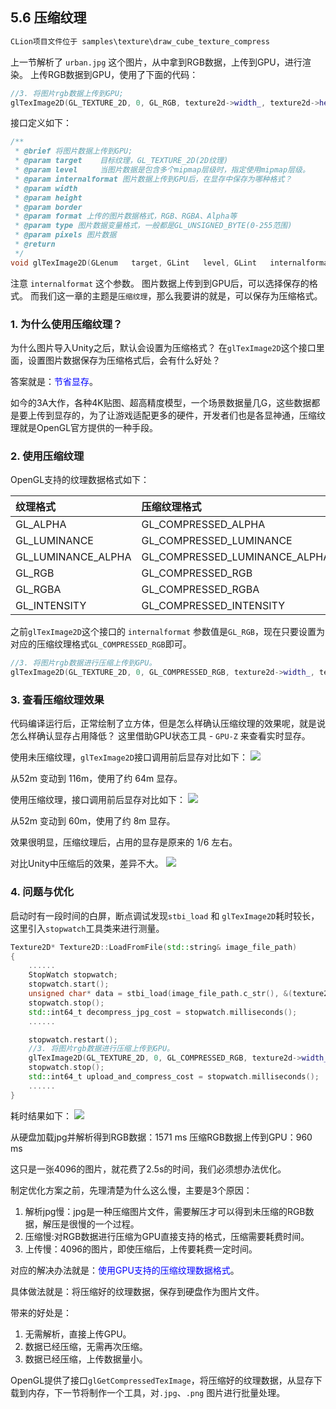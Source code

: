 ﻿## 5.6 压缩纹理

```c
CLion项目文件位于 samples\texture\draw_cube_texture_compress
```

上一节解析了 `urban.jpg` 这个图片，从中拿到RGB数据，上传到GPU，进行渲染。
上传RGB数据到GPU，使用了下面的代码：

```c++
//3. 将图片rgb数据上传到GPU;
glTexImage2D(GL_TEXTURE_2D, 0, GL_RGB, texture2d->width_, texture2d->height_, 0, texture2d->gl_texture_format_, GL_UNSIGNED_BYTE, data);
```

接口定义如下：
```c++
/** 
 * @brief 将图片数据上传到GPU;
 * @param target    目标纹理，GL_TEXTURE_2D(2D纹理)
 * @param level     当图片数据是包含多个mipmap层级时，指定使用mipmap层级。
 * @param internalformat 图片数据上传到GPU后，在显存中保存为哪种格式？
 * @param width
 * @param height
 * @param border
 * @param format 上传的图片数据格式，RGB、RGBA、Alpha等
 * @param type 图片数据变量格式，一般都是GL_UNSIGNED_BYTE(0-255范围)
 * @param pixels 图片数据
 * @return
 */
void glTexImage2D(GLenum   target, GLint   level, GLint   internalformat, GLsizei   width, GLsizei   height, GLint   border, GLenum   format, GLenum   type, const void * pixels);
```

注意 `internalformat` 这个参数。
图片数据上传到到GPU后，可以选择保存的格式。
而我们这一章的主题是`压缩纹理`，那么我要讲的就是，可以保存为压缩格式。

### 1. 为什么使用压缩纹理？

为什么图片导入Unity之后，默认会设置为压缩格式？
在`glTexImage2D`这个接口里面，设置图片数据保存为压缩格式后，会有什么好处？

答案就是：<font color=blue>节省显存</font>。

如今的3A大作，各种4K贴图、超高精度模型，一个场景数据量几G，这些数据都是要上传到显存的，为了让游戏适配更多的硬件，开发者们也是各显神通，压缩纹理就是OpenGL官方提供的一种手段。

### 2. 使用压缩纹理
OpenGL支持的纹理数据格式如下：

|  纹理格式 | 压缩纹理格式  |
|:---|:---|
|GL_ALPHA|GL_COMPRESSED_ALPHA|
|GL_LUMINANCE|GL_COMPRESSED_LUMINANCE|
|GL_LUMINANCE_ALPHA|GL_COMPRESSED_LUMINANCE_ALPHA|
|GL_RGB|GL_COMPRESSED_RGB|
|GL_RGBA|GL_COMPRESSED_RGBA|
|GL_INTENSITY|GL_COMPRESSED_INTENSITY|



之前`glTexImage2D`这个接口的 `internalformat` 参数值是`GL_RGB`，现在只要设置为对应的压缩纹理格式`GL_COMPRESSED_RGB`即可。

```c++
//3. 将图片rgb数据进行压缩上传到GPU。
glTexImage2D(GL_TEXTURE_2D, 0, GL_COMPRESSED_RGB, texture2d->width_, texture2d->height_, 0, texture2d->gl_texture_format_, GL_UNSIGNED_BYTE, data);
```

### 3. 查看压缩纹理效果

代码编译运行后，正常绘制了立方体，但是怎么样确认压缩纹理的效果呢，就是说怎么样确认显存占用降低？
这里借助GPU状态工具 - `GPU-Z` 来查看实时显存。

使用未压缩纹理，`glTexImage2D`接口调用前后显存对比如下：
![](../../imgs/texture_make_beautiful/draw_cube_texture_compress/rgb_memory.gif)

从52m 变动到 116m，使用了约 64m 显存。

使用压缩纹理，接口调用前后显存对比如下：
![](../../imgs/texture_make_beautiful/draw_cube_texture_compress/rgb_compress_memory.gif)

从52m 变动到 60m，使用了约 8m 显存。

效果很明显，压缩纹理后，占用的显存是原来的 1/6 左右。

对比Unity中压缩后的效果，差异不大。
![](../../imgs/texture_make_beautiful/draw_cube_texture_compress/unity_compress_size.jpg)

### 4. 问题与优化

启动时有一段时间的白屏，断点调试发现`stbi_load` 和 `glTexImage2D`耗时较长，这里引入`stopwatch`工具类来进行测量。

```c++
Texture2D* Texture2D::LoadFromFile(std::string& image_file_path)
{
    ......
    StopWatch stopwatch;
    stopwatch.start();
    unsigned char* data = stbi_load(image_file_path.c_str(), &(texture2d->width_), &(texture2d->height_), &channels_in_file, 0);
    stopwatch.stop();
    std::int64_t decompress_jpg_cost = stopwatch.milliseconds();
    ......

    stopwatch.restart();
    //3. 将图片rgb数据进行压缩上传到GPU。
    glTexImage2D(GL_TEXTURE_2D, 0, GL_COMPRESSED_RGB, texture2d->width_, texture2d->height_, 0, texture2d->gl_texture_format_, GL_UNSIGNED_BYTE, data);
    stopwatch.stop();
    std::int64_t upload_and_compress_cost = stopwatch.milliseconds();
    ......
}
```

耗时结果如下：
![](../../imgs/texture_make_beautiful/draw_cube_texture_compress/jpg_cost.jpg)

从硬盘加载jpg并解析得到RGB数据：1571 ms
压缩RGB数据上传到GPU：960 ms

这只是一张4096的图片，就花费了2.5s的时间，我们必须想办法优化。

制定优化方案之前，先理清楚为什么这么慢，主要是3个原因：
1. 解析jpg慢：jpg是一种压缩图片文件，需要解压才可以得到未压缩的RGB数据，解压是很慢的一个过程。
2. 压缩慢:对RGB数据进行压缩为GPU直接支持的格式，压缩需要耗费时间。
3. 上传慢：4096的图片，即使压缩后，上传要耗费一定时间。

对应的解决办法就是：<font color=blue>使用GPU支持的压缩纹理数据格式</font>。

具体做法就是：将压缩好的纹理数据，保存到硬盘作为图片文件。

带来的好处是：
1. 无需解析，直接上传GPU。
2. 数据已经压缩，无需再次压缩。
3. 数据已经压缩，上传数据量小。

OpenGL提供了接口`glGetCompressedTexImage`，将压缩好的纹理数据，从显存下载到内存，下一节将制作一个工具，对`.jpg`、`.png` 图片进行批量处理。